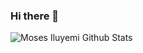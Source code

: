 ### Hi there 👋

<!--
**mozaicdb/mozaicdb** is a ✨ _special_ ✨ repository because its `README.md` (this file) appears on your GitHub profile.

Here are some ideas to get you started:

- 🔭 I’m currently working on a food Restraunt website
- 🌱 I’m currently learning JavaScript
- 👯 I’m looking to collaborate on ...
- 🤔 I’m looking for help with ...
- 💬 Ask me about ...
- 📫 How to reach me: ...
- 😄 Pronouns: ...
- ⚡ Fun fact: ...
-->

<img alt="Moses Iluyemi Github Stats" src="https://github-readme-stats.vercel.app/api?username=mozaicdb&show_icons=true&hide_border=true&theme=radical"/>
